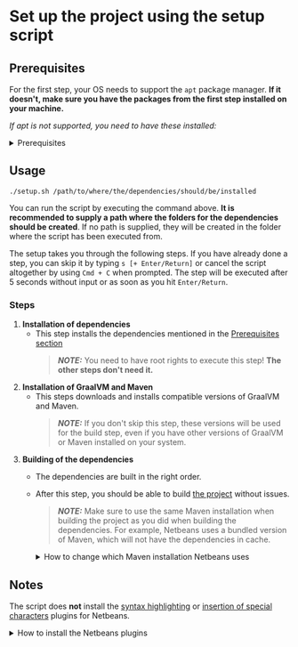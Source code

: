 # Set up the project using the setup script
## Prerequisites
For the first step, your OS needs to support the `apt` package manager. **If it doesn't, make sure you have the packages from the first step installed on your machine.**

_If apt is not supported, you need to have these installed:_
<details>
<summary>Prerequisites</summary>

- git
- wget
- tar
- build-essential
- mingw-w64
- mingw-w64-tools
- swig

</details>

## Usage
```shell
./setup.sh /path/to/where/the/dependencies/should/be/installed
```

You can run the script by executing the command above. **It is recommended to supply a path where the folders for the dependencies should be created**. If no path is supplied, they will be created in the folder where the script has been executed from.

The setup takes you through the following steps. If you have already done a step, you can skip it by typing `s [+ Enter/Return]` or cancel the script altogether by using `Cmd + C` when prompted. The step will be executed after 5 seconds without input or as soon as you hit `Enter/Return`.

### Steps
1. **Installation of dependencies**
	- This step installs the dependencies mentioned in the [Prerequisites section](#Prerequisites) 
		>**_NOTE:_** You need to have root rights to execute this step! **The other steps don't need it.**
2. **Installation of GraalVM and Maven**
	- This steps downloads and installs compatible versions of GraalVM and Maven. 
		>**_NOTE:_** If you don't skip this step, these versions will be used for the build step, even if you have other versions of GraalVM or Maven installed on your system.
3. **Building of the dependencies**
	- The dependencies are built in the right order. 
	- After this step, you should be able to build [the project](.) without issues.
		>**_NOTE:_** Make sure to use the same Maven installation when building the project as you did when building the dependencies. For example, Netbeans uses a bundled version of Maven, which will not have the dependencies in cache. 
		<details>
		<summary>How to change which Maven installation Netbeans uses</summary>
		
		Go to `Tools>Options>Java>Maven` inside of Netbeans and change the "Maven Home" to the path of the correct Maven folder. 
		
		</details>
			
## Notes
The script does **not** install the [syntax highlighting](https://github.com/orat/netbeans-ocga/tree/master) or [insertion of special characters](https://github.com/orat/netbeans-cgasymbols) plugins for Netbeans. 

<details>
<summary>How to install the Netbeans plugins</summary>

To install them, clone the repositories and use `mvn install` inside of them to build `nbm` files, which are then located in the `./target/` directories of the respective projects. The plugins can then be installed by going to `Tools>Plugins>Downloaded>Add Plugin` inside of Netbeans and then choosing the respective `nbm` files.

</details>
